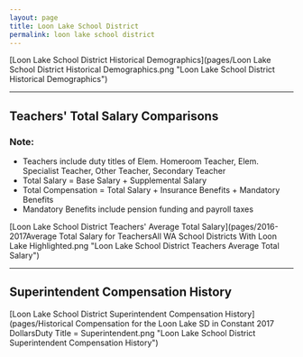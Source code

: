 ```yaml
---
layout: page
title: Loon Lake School District
permalink: loon lake school district
---
```



[Loon Lake School District Historical Demographics](pages/Loon Lake School District Historical Demographics.png "Loon Lake School District Historical Demographics")

___

## Teachers' Total Salary Comparisons
### Note:
- Teachers include duty titles of Elem. Homeroom Teacher, Elem. Specialist Teacher, Other Teacher, Secondary Teacher
- Total Salary = Base Salary + Supplemental Salary
- Total Compensation = Total Salary + Insurance Benefits + Mandatory Benefits
- Mandatory Benefits include pension funding and payroll taxes

[Loon Lake School District Teachers' Average Total Salary](pages/2016-2017Average Total Salary for TeachersAll WA School Districts With Loon Lake Highlighted.png "Loon Lake School District Teachers Average Total Salary")


___

## Superintendent Compensation History

[Loon Lake School District Superintendent Compensation History](pages/Historical Compensation for the Loon Lake SD in Constant 2017 DollarsDuty Title = Superintendent.png "Loon Lake School District Superintendent Compensation History")

